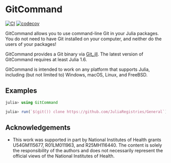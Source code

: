 # GitCommand

[![CI](https://github.com/JuliaVersionControl/GitCommand.jl/actions/workflows/ci.yml/badge.svg)](https://github.com/JuliaVersionControl/GitCommand.jl/actions/workflows/ci.yml)
[![codecov](https://codecov.io/gh/JuliaVersionControl/GitCommand.jl/branch/master/graph/badge.svg?token=cdXpiH0OJ3)](https://codecov.io/gh/JuliaVersionControl/GitCommand.jl)

GitCommand allows you to use command-line Git in your Julia packages. You do
not need to have Git installed on your computer, and neither do the users of
your packages!

GitCommand provides a Git binary via
[Git_jll](https://github.com/JuliaBinaryWrappers/Git_jll.jl).
The latest version of GitCommand requires at least Julia 1.6.

GitCommand is intended to work on any platform that supports Julia,
including (but not limited to) Windows, macOS, Linux, and FreeBSD.

## Examples

```julia
julia> using GitCommand

julia> run(`$(git()) clone https://github.com/JuliaRegistries/General`)
```

## Acknowledgements

- This work was supported in part by National Institutes of Health grants U54GM115677, R01LM011963, and R25MH116440. The content is solely the responsibility of the authors and does not necessarily represent the official views of the National Institutes of Health.
